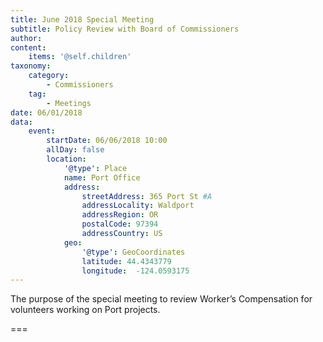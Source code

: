 ```yaml
---
title: June 2018 Special Meeting
subtitle: Policy Review with Board of Commissioners
author: 
content:
    items: '@self.children'
taxonomy:
    category: 
        - Commissioners
    tag: 
        - Meetings
date: 06/01/2018
data:
    event:
        startDate: 06/06/2018 10:00
        allDay: false
        location:
            '@type': Place
            name: Port Office
            address:
                streetAddress: 365 Port St #A
                addressLocality: Waldport
                addressRegion: OR
                postalCode: 97394
                addressCountry: US
            geo:
                '@type': GeoCoordinates
                latitude: 44.4343779
                longitude:  -124.0593175
---
```


The purpose of the special meeting to review  Worker’s Compensation for volunteers working on Port projects.

===
